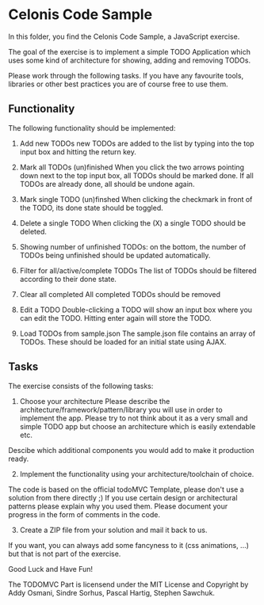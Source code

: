 # Celonis Code Sample

In this folder, you find the Celonis Code Sample, a JavaScript exercise.

The goal of the exercise is to implement a simple TODO Application which
uses some kind of architecture for showing, adding and removing TODOs.

Please work through the following tasks. If you have any favourite tools,
libraries or other best practices you are of course free to use them.

## Functionality

The following functionality should be implemented:

1) Add new TODOs
new TODOs are added to the list by typing into the top input box and hitting
the return key.

2) Mark all TODOs (un)finished
When you click the two arrows pointing down next to the top input box,
all TODOs should be marked done. If all TODOs are already done, all
should be undone again.

3) Mark single TODO (un)finshed
When clicking the checkmark in front of the TODO, its done state should be
toggled.

4) Delete a single TODO
When clicking the (X) a single TODO should be deleted.

5) Showing number of unfinished TODOs:
on the bottom, the number of TODOs being unfinished should be updated automatically.

6) Filter for all/active/complete TODOs
The list of TODOs should be filtered according to their done state.

7) Clear all completed
All completed TODOs should be removed

8) Edit a TODO
Double-clicking a TODO will show an input box where you can edit the TODO.
Hitting enter again will store the TODO.

8) Load TODOs from sample.json
The sample.json file contains an array of TODOs. These should be loaded for an initial state
using AJAX.

## Tasks

The exercise consists of the following tasks:

1) Choose your architecture
Please describe the architecture/framework/pattern/library you will use in order
to implement the app. Please try to not think about it as a very small and
simple TODO app but choose an architecture which is easily extendable etc.

Descibe which additional components you would add to make it production ready.

2) Implement the functionality using your architecture/toolchain of choice.

The code is based on the official todoMVC Template, please don't use a solution from there directly ;)
If you use certain design or architectural patterns please explain why you used them. Please document
your progress in the form of comments in the code.

3) Create a ZIP file from your solution and mail it back to us.

If you want, you can always add some fancyness to it (css animations, ...) but that is not part of the exercise.

Good Luck and Have Fun!


The TODOMVC Part is licensend under the MIT License and Copyright by Addy Osmani, Sindre Sorhus, Pascal Hartig, Stephen Sawchuk.